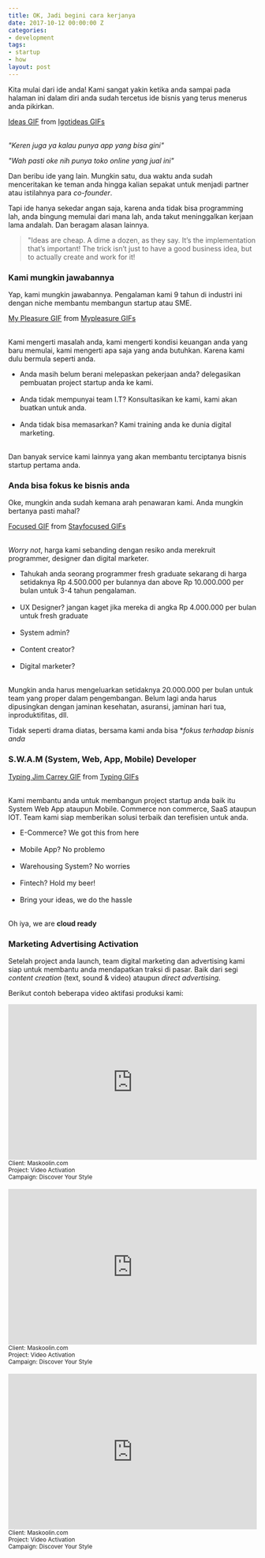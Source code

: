 ```yaml
---
title: OK, Jadi begini cara kerjanya
date: 2017-10-12 00:00:00 Z
categories:
- development
tags:
- startup
- how
layout: post
---
```


Kita mulai dari ide anda! Kami sangat yakin ketika anda sampai pada halaman ini dalam diri anda sudah tercetus ide bisnis yang terus menerus anda pikirkan.

<div class="tenor-gif-embed" data-postid="8933976" data-share-method="host" data-width="100%" data-aspect-ratio="1.7913669064748199"><a href="https://tenor.com/view/igot-ideas-dreams-ideas-creative-daytime-divas-gif-8933976">Ideas GIF</a> from <a href="https://tenor.com/search/igotideas-gifs">Igotideas GIFs</a></div><script type="text/javascript" async src="https://tenor.com/embed.js"></script><br/>

*"Keren juga ya kalau punya app yang bisa gini"*

*"Wah pasti oke nih punya toko online yang jual ini"*

Dan beribu ide yang lain. Mungkin satu, dua waktu anda sudah menceritakan ke teman anda hingga kalian sepakat untuk menjadi partner atau istilahnya para *co-founder*.

Tapi ide hanya sekedar angan saja, karena anda tidak bisa programming lah, anda bingung memulai dari mana lah, anda takut meninggalkan kerjaan lama andalah. Dan beragam alasan lainnya.

> "Ideas are cheap. A dime a dozen, as they say. It’s the implementation that’s important! The trick isn’t just to have a good business idea, but to actually create and work for it!
<!--more-->

### Kami mungkin jawabannya

Yap, kami mungkin jawabannya. Pengalaman kami 9 tahun di industri ini dengan niche membantu membangun startup atau SME.

<div class="tenor-gif-embed" data-postid="5320511" data-share-method="host" data-width="100%" data-aspect-ratio="1.5666666666666667"><a href="https://tenor.com/view/my-pleasure-mad-men-gif-5320511">My Pleasure GIF</a> from <a href="https://tenor.com/search/mypleasure-gifs">Mypleasure GIFs</a></div><script type="text/javascript" async src="https://tenor.com/embed.js"></script><br/>

Kami mengerti masalah anda, kami mengerti kondisi keuangan anda yang baru memulai, kami mengerti apa saja yang anda butuhkan. Karena kami dulu bermula seperti anda.

<ul class="fa-ul">
  <li><i class="fa-li fa fa-check-square"></i>Anda masih belum berani melepaskan pekerjaan anda? delegasikan pembuatan project startup anda ke kami.<br/><br/></li>
  <li><i class="fa-li fa fa-check-square"></i>Anda tidak mempunyai team I.T? Konsultasikan ke kami, kami akan buatkan untuk anda.<br/><br/></li>
  <li><i class="fa-li fa fa-check-square"></i>Anda tidak bisa memasarkan? Kami training anda ke dunia digital marketing.<br/><br/></li>
</ul>

Dan banyak service kami lainnya yang akan membantu terciptanya bisnis startup pertama anda.

### Anda bisa fokus ke bisnis anda

Oke, mungkin anda sudah kemana arah penawaran kami. Anda mungkin bertanya pasti mahal?

<div class="tenor-gif-embed" data-postid="7334831" data-share-method="host" data-width="100%" data-aspect-ratio="1.7777777777777777"><a href="https://tenor.com/view/stay-focused-goals-djkhaled-major-key-eye-on-the-prize-gif-7334831">Focused GIF</a> from <a href="https://tenor.com/search/stayfocused-gifs">Stayfocused GIFs</a></div><script type="text/javascript" async src="https://tenor.com/embed.js"></script><br/>

*Worry not*, harga kami sebanding dengan resiko anda merekruit programmer, designer dan digital marketer.

<ul class="fa-ul">
  <li><i class="fa-li fa fa-check-square"></i>Tahukah anda seorang programmer fresh graduate sekarang di harga setidaknya Rp 4.500.000 per bulannya dan above Rp 10.000.000 per bulan untuk 3-4 tahun pengalaman.<br/><br/></li>
  <li><i class="fa-li fa fa-check-square"></i>UX Designer? jangan kaget jika mereka di angka Rp 4.000.000 per bulan untuk fresh graduate<br/><br/></li>
  <li><i class="fa-li fa fa-check-square"></i>System admin?<br/><br/></li>
  <li><i class="fa-li fa fa-check-square"></i>Content creator?<br/><br/></li>
  <li><i class="fa-li fa fa-check-square"></i>Digital marketer?<br/><br/></li>
</ul>
Mungkin anda harus mengeluarkan setidaknya 20.000.000 per bulan untuk team yang proper dalam pengembangan. Belum lagi anda harus dipusingkan dengan jaminan kesehatan, asuransi, jaminan hari tua, inproduktifitas, dll.

Tidak seperti drama diatas, bersama kami anda bisa **fokus terhadap bisnis anda*

### S.W.A.M (System, Web, App, Mobile) Developer


<div class="tenor-gif-embed" data-postid="4680550" data-share-method="host" data-width="100%" data-aspect-ratio="1.6711409395973154"><a href="https://tenor.com/view/typing-jim-carrey-jim-carrey-type-gif-4680550">Typing Jim Carrey GIF</a> from <a href="https://tenor.com/search/typing-gifs">Typing GIFs</a></div><script type="text/javascript" async src="https://tenor.com/embed.js"></script><br/>

Kami membantu anda untuk membangun project startup anda baik itu System Web App ataupun Mobile. Commerce non commerce, SaaS ataupun IOT. Team kami siap memberikan solusi terbaik dan terefisien untuk anda.

<ul class="fa-ul">
  <li><i class="fa-li fa fa-check-square"></i>E-Commerce? We got this from here<br/><br/></li>
  <li><i class="fa-li fa fa-check-square"></i>Mobile App? No problemo<br/><br/></li>
  <li><i class="fa-li fa fa-check-square"></i>Warehousing System? No worries<br/><br/></li>
  <li><i class="fa-li fa fa-check-square"></i>Fintech? Hold my beer!<br/><br/></li>
  <li><i class="fa-li fa fa-check-square"></i>Bring your ideas, we do the hassle<br/><br/></li>
</ul>

Oh iya, we are **cloud ready**

### Marketing Advertising Activation

Setelah project anda launch, team digital marketing dan advertising kami siap untuk membantu anda mendapatkan traksi di pasar. Baik dari segi *content creation* (text, sound & video) ataupun *direct advertising.*

Berikut contoh beberapa video aktifasi produksi kami:

<iframe width="100%" height="315" src="https://www.youtube.com/embed/Iml3Zvk8az0?rel=0&amp;controls=0&amp;showinfo=0" frameborder="0" allowfullscreen></iframe>
<small>Client: Maskoolin.com</small><br/>
<small>Project: Video Activation</small><br/>
<small>Campaign: Discover Your Style</small><br/><br/>

<iframe width="100%" height="315" src="https://www.youtube.com/embed/dC6QVzU7-yQ?rel=0&amp;controls=0&amp;showinfo=0" frameborder="0" allowfullscreen></iframe>
<small>Client: Maskoolin.com</small><br/>
<small>Project: Video Activation</small><br/>
<small>Campaign: Discover Your Style</small><br/><br/>


<iframe width="100%" height="315" src="https://www.youtube.com/embed/V4Or7tK0Uw8?rel=0&amp;controls=0&amp;showinfo=0" frameborder="0" allowfullscreen></iframe>
<small>Client: Maskoolin.com</small><br/>
<small>Project: Video Activation</small><br/>
<small>Campaign: Discover Your Style</small><br/><br/>
